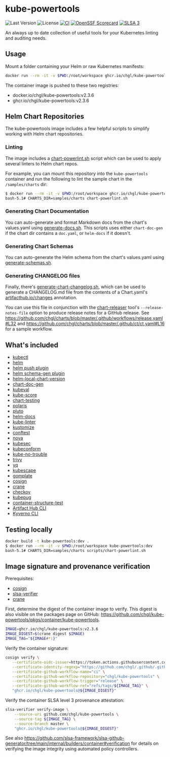 # kube-powertools

![Last Version](https://img.shields.io/github/v/release/chgl/kube-powertools)
![License](https://img.shields.io/github/license/chgl/kube-powertools)
[![CI](https://github.com/chgl/kube-powertools/actions/workflows/ci.yaml/badge.svg)](https://github.com/chgl/kube-powertools/actions/workflows/ci.yaml)
[![OpenSSF Scorecard](https://api.securityscorecards.dev/projects/github.com/chgl/kube-powertools/badge)](https://api.securityscorecards.dev/projects/github.com/chgl/kube-powertools)
[![SLSA 3](https://slsa.dev/images/gh-badge-level3.svg)](https://slsa.dev)

An always up to date collection of useful tools for your Kubernetes linting and auditing needs.

## Usage

Mount a folder containing your Helm or raw Kubernetes manifests:

```sh
docker run --rm -it -v $PWD:/root/workspace ghcr.io/chgl/kube-powertools:v2.3.6
```

The container image is pushed to these two registries:

- docker.io/chgl/kube-powertools:v2.3.6
- ghcr.io/chgl/kube-powertools:v2.3.6

## Helm Chart Repositories

The kube-powertools image includes a few helpful scripts to simplify working with Helm chart repositories.

### Linting

The image includes a [chart-powerlint.sh](scripts/chart-powerlint.sh) script which can be used to apply several linters to Helm chart repos.

For example, you can mount this repository into the `kube-powertools` container and run the following to lint the sample chart
in the `/samples/charts` dir:

```sh
$ docker run --rm -it -v $PWD:/root/workspace ghcr.io/chgl/kube-powertools:v2.3.6
bash-5.1# CHARTS_DIR=samples/charts chart-powerlint.sh
```

### Generating Chart Documentation

You can auto-generate and format Markdown docs from the chart's values.yaml using [generate-docs.sh](scripts/generate-docs.sh).
This scripts uses either `chart-doc-gen` if the chart dir contains a `doc.yaml`, or `helm-docs` if it doesn't.

### Generating Chart Schemas

You can auto-generate the Helm schema from the chart's values.yaml using [generate-schemas.sh](scripts/generate-schemas.sh).

### Generating CHANGELOG files

Finally, there's [generate-chart-changelog.sh](scripts/generate-chart-changelog.sh), which can be used to generate a CHANGELOG.md file from
the contents of a Chart.yaml's [artifacthub.io/changes](https://artifacthub.io/docs/topics/annotations/helm/#supported-annotations) annotation.

You can use this file in conjunction with the [chart-releaser](https://github.com/helm/chart-releaser) tool's `--release-notes-file` option to produce release notes for a GitHub release. See <https://github.com/chgl/charts/blob/master/.github/workflows/release.yaml#L32> and <https://github.com/chgl/charts/blob/master/.github/ct/ct.yaml#L16> for a sample workflow.

## What's included

- [kubectl](https://github.com/kubernetes/kubectl)
- [helm](https://github.com/helm/helm)
- [helm push plugin](https://github.com/chartmuseum/helm-push.git)
- [helm schema-gen plugin](https://github.com/knechtionscoding/helm-schema-gen.git)
- [helm-local-chart-version](https://github.com/mbenabda/helm-local-chart-version)
- [chart-doc-gen](https://github.com/kubepack/chart-doc-gen)
- [kubeval](https://github.com/instrumenta/kubeval)
- [kube-score](https://github.com/zegl/kube-score)
- [chart-testing](https://github.com/helm/chart-testing)
- [polaris](https://github.com/FairwindsOps/polaris)
- [pluto](https://github.com/FairwindsOps/pluto)
- [helm-docs](https://github.com/norwoodj/helm-docs)
- [kube-linter](https://github.com/stackrox/kube-linter)
- [kustomize](https://github.com/kubernetes-sigs/kustomize)
- [conftest](https://github.com/open-policy-agent/conftest)
- [nova](https://github.com/FairwindsOps/nova)
- [kubesec](https://github.com/controlplaneio/kubesec)
- [kubeconform](https://github.com/yannh/kubeconform)
- [kube-no-trouble](https://github.com/doitintl/kube-no-trouble)
- [trivy](https://github.com/aquasecurity/trivy)
- [yq](https://github.com/mikefarah/yq)
- [kubescape](https://github.com/armosec/kubescape)
- [gomplate](https://github.com/hairyhenderson/gomplate)
- [cosign](https://github.com/sigstore/cosign)
- [crane](https://github.com/google/go-containerregistry/tree/main/cmd/crane)
- [checkov](https://github.com/bridgecrewio/checkov)
- [kubepug](https://github.com/rikatz/kubepug)
- [container-structure-test](https://github.com/GoogleContainerTools/container-structure-test)
- [Artifact Hub CLI](https://github.com/artifacthub/hub)
- [Kyverno CLI](https://kyverno.io/docs/kyverno-cli/)

## Testing locally

```sh
docker build -t kube-powertools:dev .
$ docker run --rm -it -v $PWD:/root/workspace kube-powertools:dev
bash-5.1# CHARTS_DIR=samples/charts scripts/chart-powerlint.sh
```

## Image signature and provenance verification

Prerequisites:

- [cosign](https://github.com/sigstore/cosign/releases)
- [slsa-verifier](https://github.com/slsa-framework/slsa-verifier/releases)
- [crane](https://github.com/google/go-containerregistry/releases)

First, determine the digest of the container image to verify. This digest is also visible on
the packages page on GitHub: <https://github.com/chgl/kube-powertools/pkgs/container/kube-powertools>.

```sh
IMAGE=ghcr.io/chgl/kube-powertools:v2.3.6
IMAGE_DIGEST=$(crane digest $IMAGE)
IMAGE_TAG="${IMAGE#*:}"
```

Verify the container signature:

```sh
cosign verify \
   --certificate-oidc-issuer=https://token.actions.githubusercontent.com \
   --certificate-identity-regexp="https://github.com/chgl/.github/.github/workflows/standard-build.yaml@.*" \
   --certificate-github-workflow-name="ci" \
   --certificate-github-workflow-repository="chgl/kube-powertools" \
   --certificate-github-workflow-trigger="release" \
   --certificate-github-workflow-ref="refs/tags/${IMAGE_TAG}" \
   "ghcr.io/chgl/kube-powertools@${IMAGE_DIGEST}"
```

Verify the container SLSA level 3 provenance attestation:

```sh
slsa-verifier verify-image \
    --source-uri github.com/chgl/kube-powertools \
    --source-tag ${IMAGE_TAG} \
    --source-branch master \
    "ghcr.io/chgl/kube-powertools@${IMAGE_DIGEST}"
```

See also <https://github.com/slsa-framework/slsa-github-generator/tree/main/internal/builders/container#verification> for details on verifying the image integrity using automated policy controllers.
